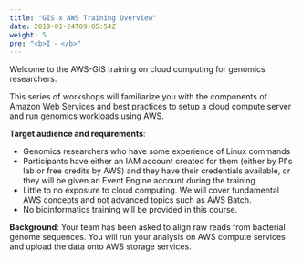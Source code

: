 ```yaml
---
title: "GIS x AWS Training Overview"
date: 2019-01-24T09:05:54Z
weight: 5
pre: "<b>I ⁃ </b>"
---
```



<!-- Amazon Web Services (AWS) provides the most elastic and scalable cloud infrastructure to run your [High Performance Computing (HPC) applications](https://aws.amazon.com/hpc/). With virtually unlimited capacity, engineers, researchers, and HPC system owners can innovate beyond the limitations of on-premises HPC infrastructure.

AWS delivers an integrated suite of services that provides everything you need to quickly and easily build and manage HPC clusters in the cloud to run the most compute intensive workloads across various industry verticals.

These workloads span the traditional HPC applications, like genomics, computational chemistry, financial risk modeling, computer aided engineering, weather prediction, and seismic imaging, as well as emerging applications, like machine learning, deep learning, and autonomous driving.

HPC on AWS removes the long wait times and cost productivity often associated with on-premises HPC clusters. Flexible configuration and virtually unlimited scalability allow you to grow and shrink your infrastructure as your workloads dictate, not the other way around. Additionally, with access to a broad portfolio of cloud-based services like data analytics, artificial intelligence (AI), and machine learning (ML), you can redefine traditional HPC workflows to innovate faster.

Today, more cloud-based HPC applications run on AWS than on any other cloud. -->

Welcome to the AWS-GIS training on cloud computing for genomics researchers.


This series of workshops will familiarize you with the components of Amazon Web Services and best practices to setup a cloud compute server and run genomics workloads using AWS.

**Target audience and requirements**:

- Genomics researchers who have some experience of Linux commands
- Participants have either an IAM account created for them (either by PI's lab or free credits by AWS) and they have their credentials available, or they will be given an Event Engine account during the training.
- Little to no exposure to cloud computing. We will cover fundamental AWS concepts and not advanced topics such as AWS Batch.
- No bioinformatics training will be provided in this course.

**Background**: Your team has been asked to align raw reads from bacterial genome sequences. You will run your analysis on AWS compute services and upload the data onto AWS storage services.
